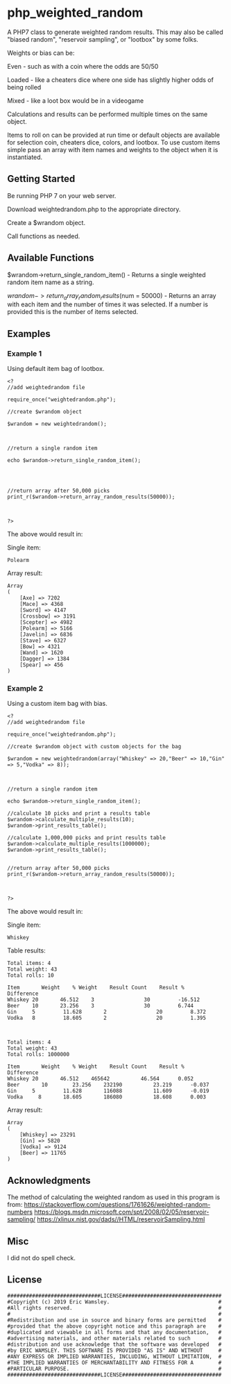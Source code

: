 # php_weighted_random
A PHP7 class to generate weighted random results. This may also be called "biased random", "reservoir sampling", or "lootbox" by some folks.

Weights or bias can be:

Even - such as with a coin where the odds are 50/50

Loaded - like a cheaters dice where one side has slightly higher odds of being rolled

Mixed - like a loot box would be in a videogame


Calculations and results can be performed multiple times on the same object. 

Items to roll on can be provided at run time or default objects are available for selection coin, cheaters dice, colors, and lootbox.
To use custom items simple pass an array with item names and weights to the object when it is instantiated.
 
## Getting Started
Be running PHP 7 on your web server.

Download weightedrandom.php to the appropriate directory.

Create a $wrandom object.

Call functions as needed.


## Available Functions
$wrandom->return_single_random_item() - Returns a single weighted random item name as a string.

$wrandom->return_array_random_results($num = 50000) - Returns an array  with each item and the number of times it was selected. If a number is provided this is the number of items selected.




## Examples
### Example 1
Using default item bag of lootbox.
```
<?
//add weightedrandom file

require_once("weightedrandom.php");

//create $wrandom object

$wrandom = new weightedrandom();



//return a single random item

echo $wrandom->return_single_random_item();




//return array after 50,000 picks
print_r($wrandom->return_array_random_results(50000));



?>
```

The above would result in:

Single item:
```
Polearm
```

Array result:
```
Array
(
    [Axe] => 7202
    [Mace] => 4368
    [Sword] => 4147
    [Crossbow] => 3191
    [Scepter] => 4982
    [Polearm] => 5166
    [Javelin] => 6836
    [Stave] => 6327
    [Bow] => 4321
    [Wand] => 1620
    [Dagger] => 1384
    [Spear] => 456
)
```
### Example 2
Using a custom item bag with bias.
```
<?
//add weightedrandom file

require_once("weightedrandom.php");

//create $wrandom object with custom objects for the bag

$wrandom = new weightedrandom(array("Whiskey" => 20,"Beer" => 10,"Gin" => 5,"Vodka" => 8));



//return a single random item

echo $wrandom->return_single_random_item();

//calculate 10 picks and print a results table
$wrandom->calculate_multiple_results(10);
$wrandom->print_results_table();

//calculate 1,000,000 picks and print results table
$wrandom->calculate_multiple_results(1000000);
$wrandom->print_results_table();


//return array after 50,000 picks
print_r($wrandom->return_array_random_results(50000));



?>
```
The above would result in:

Single item:
```
Whiskey
```

Table results:
```
Total items: 4
Total weight: 43
Total rolls: 10

Item	   Weight	 % Weight	 Result Count	 Result %	 Difference
Whiskey 20	     46.512	   3	            30	       -16.512
Beer    10	     23.256	   3	            30	       6.744
Gin     5	      11.628	   2	            20	       8.372
Vodka   8	      18.605	   2	            20	       1.395



Total items: 4
Total weight: 43
Total rolls: 1000000

Item	   Weight	 % Weight	 Result Count	 Result %	 Difference
Whiskey	20	     46.512	   465642	       46.564	   0.052
Beer	   10	     23.256	   232190	       23.219	   -0.037
Gin	    5	      11.628	   116088	       11.609	   -0.019
Vodka	  8	      18.605	   186080	       18.608	   0.003
```

Array result:
```
Array
(
    [Whiskey] => 23291
    [Gin] => 5820
    [Vodka] => 9124
    [Beer] => 11765
)
```
## Acknowledgments
The method of calculating the weighted random as used in this program is from:
https://stackoverflow.com/questions/1761626/weighted-random-numbers
https://blogs.msdn.microsoft.com/spt/2008/02/05/reservoir-sampling/
https://xlinux.nist.gov/dads//HTML/reservoirSampling.html

## Misc
I did not do spell check.

## License
```
##############################LICENSE################################
#Copyright (c) 2019 Eric Wamsley.                                   #
#All rights reserved.                                               #
#                                                                   #
#Redistribution and use in source and binary forms are permitted    #
#provided that the above copyright notice and this paragraph are    #
#duplicated and viewable in all forms and that any documentation,   #
#advertising materials, and other materials related to such         #
#distribution and use acknowledge that the software was developed   #
#by ERIC WAMSLEY. THIS SOFTWARE IS PROVIDED "AS IS" AND WITHOUT     #
#ANY EXPRESS OR IMPLIED WARRANTIES, INCLUDING, WITHOUT LIMITATION,  #
#THE IMPLIED WARRANTIES OF MERCHANTABILITY AND FITNESS FOR A        #
#PARTICULAR PURPOSE.                                                #
##############################LICENSE################################
```

